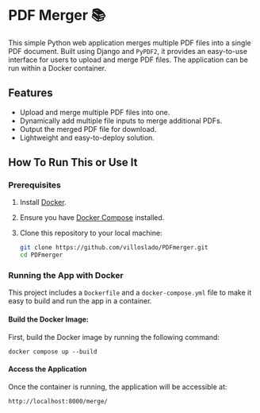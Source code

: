 # PDF Merger 📚

This simple Python web application merges multiple PDF files into a single PDF document. Built using Django and `PyPDF2`, it provides an easy-to-use interface for users to upload and merge PDF files. The application can be run within a Docker container.

## Features

- Upload and merge multiple PDF files into one.
- Dynamically add multiple file inputs to merge additional PDFs.
- Output the merged PDF file for download.
- Lightweight and easy-to-deploy solution.

## How To Run This or Use It

### Prerequisites

1. Install [Docker](https://docs.docker.com/get-docker/).
2. Ensure you have [Docker Compose](https://docs.docker.com/compose/install/) installed.
3. Clone this repository to your local machine:

   ```bash
   git clone https://github.com/villoslado/PDFmerger.git
   cd PDFmerger

### Running the App with Docker

This project includes a `Dockerfile` and a `docker-compose.yml` file to make it easy to build and run the app in a container.

#### Build the Docker Image:

First, build the Docker image by running the following command:

`docker compose up --build`

#### Access the Application

Once the container is running, the application will be accessible at:

`http://localhost:8000/merge/`
